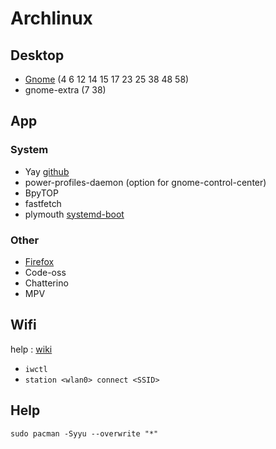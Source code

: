 # Archlinux

## Desktop
- [Gnome](/gnome.md) (4 6 12 14 15 17 23 25 38 48 58)
- gnome-extra (7 38)

## App

### System
- Yay [github](https://github.com/Jguer/yay?tab=readme-ov-file#installation)
- power-profiles-daemon (option for gnome-control-center)
- BpyTOP
- fastfetch
- plymouth [systemd-boot](/plymouth-systemd-boot.md)

### Other
- [Firefox](/firefox.md)
- Code-oss
- Chatterino
- MPV

## Wifi
help : [wiki](https://wiki.archlinux.org/title/Iwd)

- ```iwctl```
- ```station <wlan0> connect <SSID>```

## Help

```sudo pacman -Syyu --overwrite "*"```
